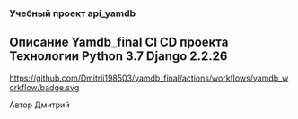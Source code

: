 ﻿### **Учебный проект api\_yamdb**
**Описание Yamdb_final CI CD проекта
Технологии Python 3.7 Django 2.2.26**
--------------------------------------------------------
https://github.com/Dmitrii198503/yamdb_final/actions/workflows/yamdb_workflow/badge.svg

Автор Дмитрий
